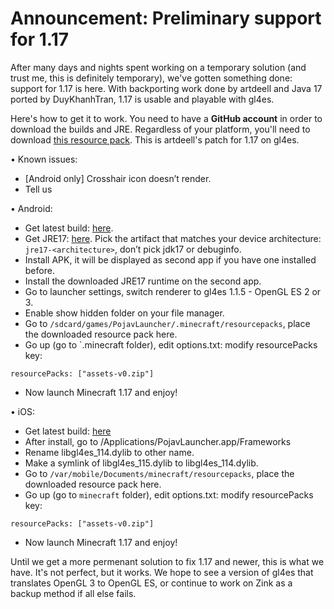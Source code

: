 # Announcement: Preliminary support for 1.17

After many days and nights spent working on a temporary solution (and trust me, this is definitely temporary), we've gotten something done: support for 1.17 is here. With backporting work done by artdeell and Java 17 ported by DuyKhanhTran, 1.17 is usable and playable with gl4es. 

Here's how to get it to work. You need to have a **GitHub account** in order to download the builds and JRE. Regardless of your platform, you'll need to download [this resource pack](https://cdn.discordapp.com/attachments/724164160761626624/860864619350065162/assets-v0.zip). This is artdeell's patch for 1.17 on gl4es.

• Known issues:
- [Android only] Crosshair icon doesn’t render.
- Tell us

• Android:
- Get latest build: [here](https://github.com/PojavLauncherTeam/PojavLauncher/actions?query=branch%3Av3_openjdk).
- Get JRE17: [here](https://github.com/PojavLauncherTeam/android-openjdk-build-multiarch/actions?query=branch%3Abuildjre16). Pick the artifact that matches your device architecture: `jre17-<architecture>`, don’t pick jdk17 or debuginfo.
- Install APK, it will be displayed as second app if you have one installed before.
- Install the downloaded JRE17 runtime on the second app.
- Go to launcher settings, switch renderer to gl4es 1.1.5 - OpenGL ES 2 or 3.
- Enable show hidden folder on your file manager.
- Go to `/sdcard/games/PojavLauncher/.minecraft/resourcepacks`, place the downloaded resource pack here.
- Go up (go to `.minecraft folder), edit options.txt: modify resourcePacks key:
```
resourcePacks: ["assets-v0.zip"]
```
- Now launch Minecraft 1.17 and enjoy!

• iOS:
- Get latest build: [here](https://github.com/PojavLauncherTeam/PojavLauncher_iOS/actions?query=branch%3Amain)
- After install, go to /Applications/PojavLauncher.app/Frameworks
- Rename libgl4es_114.dylib to other name.
- Make a symlink of libgl4es_115.dylib to libgl4es_114.dylib.
- Go to `/var/mobile/Documents/minecraft/resourcepacks`, place the downloaded resource pack here.
- Go up (go to `minecraft` folder), edit options.txt: modify resourcePacks key: 
```
resourcePacks: ["assets-v0.zip"]
```
- Now launch Minecraft 1.17 and enjoy!

Until we get a more permenant solution to fix 1.17 and newer, this is what we have. It's not perfect, but it works. We hope to see a version of gl4es that translates OpenGL 3 to OpenGL ES, or continue to work on Zink as a backup method if all else fails.
